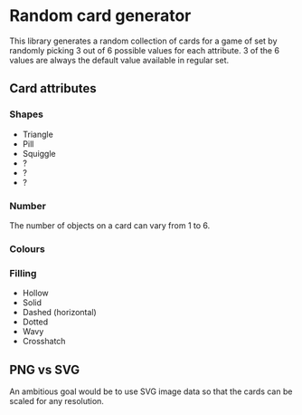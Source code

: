 # Random card generator

This library generates a random collection of cards for a game of set by randomly picking 3 out of 6 possible values for each attribute.
3 of the 6 values are always the default value available in regular set.

## Card attributes

### Shapes
- Triangle
- Pill
- Squiggle
- ?
- ?
- ?

### Number
The number of objects on a card can vary from 1 to 6.

### Colours


### Filling
- Hollow
- Solid
- Dashed (horizontal)
- Dotted
- Wavy
- Crosshatch

## PNG vs SVG

An ambitious goal would be to use SVG image data so that the cards can be scaled for any resolution.